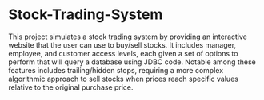 # Stock-Trading-System
This project simulates a stock trading system by providing an interactive website that the user can use to buy/sell stocks. It includes manager, employee, and customer access levels, each given a set of options to perform that will query a database using JDBC code. Notable among these features includes trailing/hidden stops, requiring a more complex algorithmic approach to sell stocks when prices reach specific values relative to the original purchase price.

